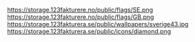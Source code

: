 https://storage.123fakturere.no/public/flags/SE.png
https://storage.123fakturere.no/public/flags/GB.png
https://storage.123fakturera.se/public/wallpapers/sverige43.jpg
https://storage.123fakturera.se/public/icons/diamond.png

